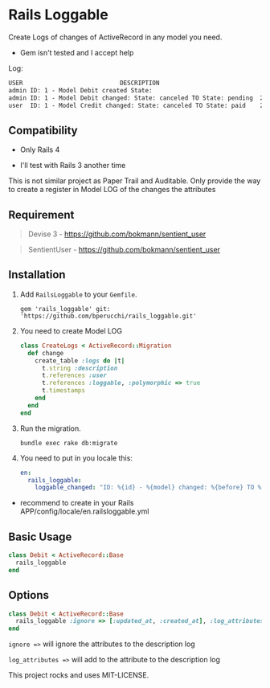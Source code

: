 Rails Loggable
==============

Create Logs of changes of ActiveRecord in any model you need.

* Gem isn't tested and I accept help

Log:

```HTML
USER                           DESCRIPTION                                        DATE
admin ID: 1 - Model Debit created State:                               2013-11-20 20:09:41 UTC
admin ID: 1 - Model Debit changed: State: canceled TO State: pending  2013-11-20 20:09:41 UTC
user  ID: 1 - Model Credit changed: State: canceled TO State: paid    2013-11-20 20:09:41 UTC
```

## Compatibility
* Only Rails 4

* I'll test with Rails 3 another time

This is not similar project as Paper Trail and Auditable. Only provide the way to create a register in Model LOG of the changes the attributes

## Requirement 

  > Devise 3 - https://github.com/bokmann/sentient_user
  
  > SentientUser - https://github.com/bokmann/sentient_user

## Installation 

1. Add `RailsLoggable` to your `Gemfile`.

    `gem 'rails_loggable' git: 'https://github.com/bperucchi/rails_loggable.git'`

2. You need to create Model LOG

    ```ruby 
    class CreateLogs < ActiveRecord::Migration
      def change
        create_table :logs do |t|
          t.string :description
          t.references :user
          t.references :loggable, :polymorphic => true
          t.timestamps
        end
      end
    end
    ```

3. Run the migration.

    `bundle exec rake db:migrate`

4. You need to put in you locale this:
    ```YAML
    en:
      rails_loggable:
        loggable_changed: "ID: %{id} - %{model} changed: %{before} TO %{after}"

* recommend to create in your Rails APP/config/locale/en.railsloggable.yml

## Basic Usage

```ruby
class Debit < ActiveRecord::Base
  rails_loggable
end
```

## Options
```ruby
class Debit < ActiveRecord::Base
  rails_loggable :ignore => [:updated_at, :created_at], :log_attributes => :id
end
```

`ignore =>` will ignore the attributes to the description log 

`log_attributes =>` will add to the attribute to the description log

This project rocks and uses MIT-LICENSE.